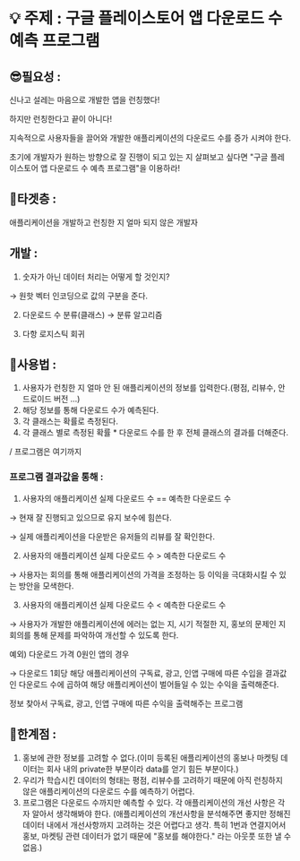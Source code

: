 # 💡 주제 : 구글 플레이스토어 앱 다운로드 수 예측 프로그램

## 😎필요성 :

신나고 설레는 마음으로 개발한 앱을 런칭했다!

하지만 런칭한다고 끝이 아니다!

지속적으로 사용자들을 끌어와 개발한 애플리케이션의 다운로드 수를 증가 시켜야 한다.

초기에 개발자가 원하는 방향으로 잘 진행이 되고 있는 지 살펴보고 싶다면 "구글 플레이스토어 앱 다운로드 수 예측 프로그램"을 이용하라!

## 🧐타겟층 :

 애플리케이션을 개발하고 런칭한 지 얼마 되지 않은 개발자

## 개발 :

1) 숫자가 아닌 데이터 처리는 어떻게 할 것인지? 

→ 원핫 벡터 인코딩으로 값의 구분을 준다.

2) 다운로드 수 분류(클래스) → 분류 알고리즘

3) 다항 로지스틱 회귀

## 📃사용법 :

1. 사용자가 런칭한 지 얼마 안 된 애플리케이션의 정보를 입력한다.(평점, 리뷰수, 안드로이드 버전 ...) 
2. 해당 정보를 통해 다운로드 수가 예측된다.
3. 각 클래스는 확률로 측정된다.
4. 각 클래스 별로 측정된 확률 * 다운로드 수를 한 후 전체 클래스의 결과를 더해준다.

  / 프로그램은 여기까지 

### 프로그램 결과값을 통해 :

1) 사용자의 애플리케이션 실제 다운로드 수 == 예측한 다운로드 수

→ 현재 잘 진행되고 있으므로 유지 보수에 힘쓴다.

→ 실제 애플리케이션을 다운받은 유저들의 리뷰를 잘 확인한다.

2)  사용자의 애플리케이션 실제 다운로드 수 > 예측한 다운로드 수

→ 사용자는 회의를 통해 애플리케이션의 가격을 조정하는 등 이익을 극대화시킬 수 있는 방안을 모색한다.

3) 사용자의 애플리케이션 실제 다운로드 수 < 예측한 다운로드 수

→ 사용자가 개발한 애플리케이션에 에러는 없는 지, 시기 적절한 지, 홍보의 문제인 지 회의를 통해 문제를 파악하여 개선할 수 있도록 한다.

예외) 다운로드 가격 0원인 앱의 경우

→ 다운로드 1회당 해당 애플리케이션의 구독료, 광고, 인앱 구매에 따른 수입을 결과값인 다운로드 수에 곱하여 해당 애플리케이션이 벌어들일 수 있는 수익을 출력해준다.

정보 찾아서 구독료, 광고, 인앱 구매에 따른 수익을 출력해주는 프로그램

## 🤔한계점 :

1. 홍보에 관한 정보를 고려할 수 없다.(이미 등록된 애플리케이션의 홍보나 마켓팅 데이터는 회사 내의 private한 부분이라 data를 얻기 힘든 부분이다.)
2. 우리가 학습시킨 데이터의 형태는 평점, 리뷰수를 고려하기 때문에 아직 런칭하지 않은 애플리케이션의 다운로드 수를 예측하기 어렵다.
3. 프로그램은 다운로드 수까지만 예측할 수 있다. 각 애플리케이션의 개선 사항은 각자 알아서 생각해봐야 한다. (애플리케이션의 개선사항을 분석해주면 좋지만 정해진 데이터 내에서 개선사항까지 고려하는 것은 어렵다고 생각. 특히 1번과 연결지어서 홍보, 마켓팅 관련 데이터가 없기 때문에 "홍보를 해야한다." 라는 아웃풋 또한 낼 수 없음.)
